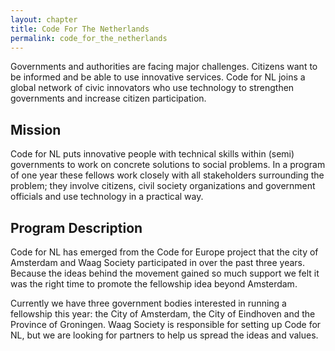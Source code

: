 ```yaml
---
layout: chapter
title: Code For The Netherlands
permalink: code_for_the_netherlands
---
```

Governments and authorities are facing major challenges. Citizens want to be
informed and be able to use innovative services. Code for NL joins a global
network of civic innovators who use technology to strengthen governments and
increase citizen participation.
<!--more-->
## Mission

Code for NL puts innovative people with technical skills within (semi) governments
to work on concrete solutions to social problems. In a program of one year these
fellows work closely with all stakeholders surrounding the problem; they involve
citizens, civil society organizations and government officials and use technology
in a practical way.

## Program Description

Code for NL has emerged from the Code for Europe project that the city of
Amsterdam and Waag Society participated in over the past three years. Because
the ideas behind the movement gained so much support we felt it was the right
time to promote the fellowship idea beyond Amsterdam.

Currently we have three government bodies interested in running a fellowship
this year: the City of Amsterdam, the City of Eindhoven and the Province of
Groningen. Waag Society is responsible for setting up Code for NL, but we are
looking for partners to help us spread the ideas and values.
